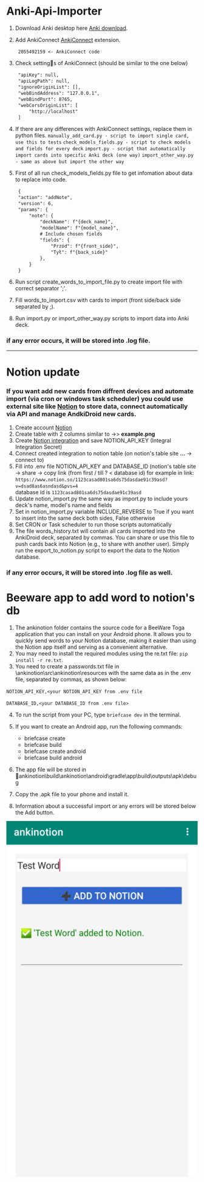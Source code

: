 # Anki-Api-Importer

1. Download Anki desktop here [Anki download](https://apps.ankiweb.net/).

2. Add AnkiConnect [AnkiConnect](https://ankiweb.net/shared/info/2055492159) extension.

		2055492159 <- AnkiConnect code

3. Check settings of AnkiConnect (should be similar to the one below) 

		"apiKey": null,
		"apiLogPath": null,
		"ignoreOriginList": [],
		"webBindAddress": "127.0.0.1",
		"webBindPort": 8765,
		"webCorsOriginList": [
			"http://localhost"
		]

4. If there are any differences with AnkiConnect settings, replace them in python files.
	`manually_add_card.py - script to import single card, use this to tests`
	`check_models_fields.py - script to check models and fields for every deck`
	`import.py - script that automatically import cards into specific Anki deck (one way)`
	`import_other_way.py - same as above but import the other way`
5. First of all run check_models_fields.py file to get infomation about data to replace into code.

		{
        "action": "addNote",
        "version": 6,
        "params": {
            "note": {
                "deckName": f"{deck_name}",
                "modelName": f"{model_name}",
                # Include chosen fields
                "fields": {
                    "Przód": f"{front_side}",
                    "Tył": f"{back_side}"
                },
            }
        }
	
6. Run script create_words_to_import_file.py to create import file with correct separator ';'.
7. Fill words_to_import.csv with cards to import (front side/back side separated by ;).
8. Run import.py or import_other_way.py scripts to import data into Anki deck.

### if any error occurs, it will be stored into .log file.

---

# Notion update
### If you want add new cards from diffrent devices and automate import (via cron or windows task scheduler) you could use external site like [Notion](https://www.notion.so/) to store data, connect automatically via API and manage AndkiDroid new cards.

1. Create account [Notion](https://www.notion.so/)
2. Create table with 2 columns similar to ->> **example.png**
3. Create  [Notion integration](https://developers.notion.com/docs/create-a-notion-integration) and save NOTION_API_KEY (Integral Integration Secret)
4. Connect created integration to notion table (on notion's table site **...** -> connect to)
5. Fill into .env file NOTION_API_KEY and DATABASE_ID (notion's table site -> share -> copy link (from first / till ? < database id) for example in link:
``https://www.notion.so/1123casad801sa6ds75dasdae91c39asd?v=dsad8as6asndasd&pvs=4``  
database id is
``1123casad801sa6ds75dasdae91c39asd``
6. Update notion_import.py the same way as import.py to include yours deck's name, model's name and fields
7. Set in notion_import.py variable INCLUDE_REVERSE to True if you want to insert into the same deck both sides, False otherwise
8. Set CRON or Task scheduler to run those scripts automatically
9. The file words_history.txt will contain all cards imported into the AnkiDroid deck, separated by commas. You can share or use this file to push cards back into Notion (e.g., to share with another user). Simply run the export_to_notion.py script to export the data to the Notion database.
### if any error occurs, it will be stored into .log file as well.

# Beeware app to add word to notion's db
1. The ankinotion folder contains the source code for a BeeWare Toga application that you can install on your Android phone. It allows you to quickly send words to your Notion database, making it easier than using the Notion app itself and serving as a convenient alternative.
2. You may need to install the required modules using the re.txt file:
`pip install -r re.txt`.
3. You need to create a passwords.txt file in \ankinotion\src\ankinotion\resources with the same data as in the .env file, separated by commas, as shown below:

`NOTION_API_KEY,<your NOTION_API_KEY from .env file`

`DATABASE_ID,<your DATABASE_ID from .env file>`

4. To run the script from your PC, type `briefcase dev` in the terminal.
5. If you want to create an Android app, run the following commands:
	
	* briefcase create 
	* briefcase build
	* briefcase create android 
	* briefcase build android

6. The app file will be stored in ankinotion\build\ankinotion\android\gradle\app\build\outputs\apk\debug
7. Copy the .apk file to your phone and install it.
8. Information about a successful import or any errors will be stored below the Add button.

![App Image](notionanki.jpg)

